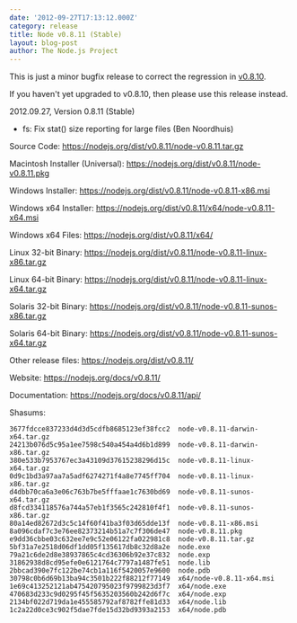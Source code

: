```yaml
---
date: '2012-09-27T17:13:12.000Z'
category: release
title: Node v0.8.11 (Stable)
layout: blog-post
author: The Node.js Project
---
```


This is just a minor bugfix release to correct the regression in
[v0.8.10](http://blog.nodejs.org/2012/09/25/node-v0-8-10-stable/).

If you haven't yet upgraded to v0.8.10, then please use this release
instead.

2012.09.27, Version 0.8.11 (Stable)

- fs: Fix stat() size reporting for large files (Ben Noordhuis)

Source Code: https://nodejs.org/dist/v0.8.11/node-v0.8.11.tar.gz

Macintosh Installer (Universal): https://nodejs.org/dist/v0.8.11/node-v0.8.11.pkg

Windows Installer: https://nodejs.org/dist/v0.8.11/node-v0.8.11-x86.msi

Windows x64 Installer: https://nodejs.org/dist/v0.8.11/x64/node-v0.8.11-x64.msi

Windows x64 Files: https://nodejs.org/dist/v0.8.11/x64/

Linux 32-bit Binary: https://nodejs.org/dist/v0.8.11/node-v0.8.11-linux-x86.tar.gz

Linux 64-bit Binary: https://nodejs.org/dist/v0.8.11/node-v0.8.11-linux-x64.tar.gz

Solaris 32-bit Binary: https://nodejs.org/dist/v0.8.11/node-v0.8.11-sunos-x86.tar.gz

Solaris 64-bit Binary: https://nodejs.org/dist/v0.8.11/node-v0.8.11-sunos-x64.tar.gz

Other release files: https://nodejs.org/dist/v0.8.11/

Website: https://nodejs.org/docs/v0.8.11/

Documentation: https://nodejs.org/docs/v0.8.11/api/

Shasums:

```
3677fdcce837233d4d3d5cdfb8685123ef38fcc2  node-v0.8.11-darwin-x64.tar.gz
24213b076d5c95a1ee7598c540a454a4d6b1d899  node-v0.8.11-darwin-x86.tar.gz
380e533b7953767ec3a43109d37615238296d15c  node-v0.8.11-linux-x64.tar.gz
0d9c1bd3a97aa7a5adf6274271f4a8e7745ff704  node-v0.8.11-linux-x86.tar.gz
d4dbb70ca6a3e06c763b7be5fffaae1c7630bd69  node-v0.8.11-sunos-x64.tar.gz
d8fcd334118576a744a57eb1f3565c242810f4f1  node-v0.8.11-sunos-x86.tar.gz
80a14ed82672d3c5c14f60f41ba3f03d65dde13f  node-v0.8.11-x86.msi
8a096cdaf7c3e76ee82373214b51a7c7f306de47  node-v0.8.11.pkg
e9dd36cbbe03c632ee7e9c52e06122fa022981c8  node-v0.8.11.tar.gz
5bf31a7e2518d06df1dd05f135617db8c32d8a2e  node.exe
79a21c6de2d8e38937865c4cd36306b92e37c832  node.exp
31862938d8cd95efe0e6121764c7797a1487fe51  node.lib
2bbcad390e7fc122be74cb1a116f5420057e9600  node.pdb
30798c0b6d69b13ba94c3501b222f88212f77149  x64/node-v0.8.11-x64.msi
1e69c413252121ab475420795023f9799823d3f7  x64/node.exe
470683d233c9d0295f45f5635203560b242d6f7c  x64/node.exp
2134bf022d719da1e455585792af8782ffe81d33  x64/node.lib
1c2a22d0ce3c902f5dae7fde15d32bd9393a2153  x64/node.pdb
```
